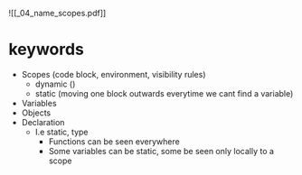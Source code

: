 ![[_04_name_scopes.pdf]]
# keywords
* Scopes (code block, environment, visibility rules)
	* dynamic ()
	* static (moving one block outwards everytime we cant find a variable)
* Variables
* Objects
* Declaration
	* I.e static, type
		* Functions can be seen everywhere
		* Some variables can be static, some be seen only locally to a scope